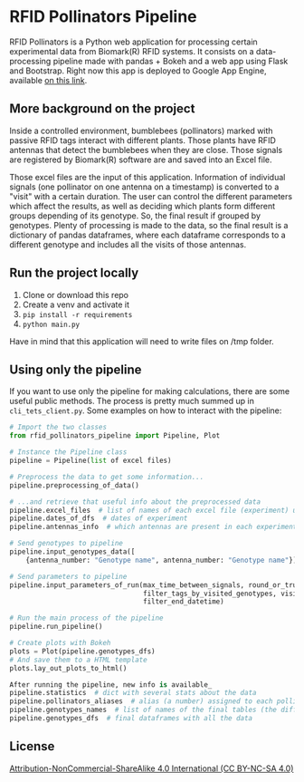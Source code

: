 # RFID Pollinators Pipeline

RFID Pollinators is a Python web application for processing certain experimental data from Biomark(R) RFID systems. It consists on a data-processing pipeline made with pandas + Bokeh and a web app using Flask and Bootstrap. Right now this app is deployed to Google App Engine, available [on this link](rfid-pollinators.appspot.com).

## More background on the project

Inside a controlled environment, bumblebees (pollinators) marked with passive RFID tags interact with different plants. Those plants have RFID antennas that detect the bumblebees when they are close. Those signals are registered by Biomark(R) software are and saved into an Excel file.

Those excel files are the input of this application. Information of individual signals (one pollinator on one antenna on a timestamp) is converted to a "visit" with a certain duration. The user can control the different parameters which affect the results, as well as deciding which plants form different groups depending of its genotype. So, the final result if grouped by genotypes. Plenty of processing is made to the data, so the final result is a dictionary of pandas dataframes, where each dataframe corresponds to a different genotype and includes all the visits of those antennas.

## Run the project locally

1. Clone or download this repo
2. Create a venv and activate it
3. `pip install -r requirements`
4. `python main.py`

Have in mind that this application will need to write files on /tmp folder.

## Using only the pipeline

If you want to use only the pipeline for making calculations, there are some useful public methods. The process is pretty much summed up in `cli_tets_client.py`. Some examples on how to interact with the pipeline:

```python
# Import the two classes
from rfid_pollinators_pipeline import Pipeline, Plot

# Instance the Pipeline class
pipeline = Pipeline(list of excel files)

# Preprocess the data to get some information...
pipeline.preprocessing_of_data()

# ...and retrieve that useful info about the preprocessed data
pipeline.excel_files  # list of names of each excel file (experiment) uploaded
pipeline.dates_of_dfs  # dates of experiment
pipeline.antennas_info  # which antennas are present in each experiment

# Send genotypes to pipeline
pipeline.input_genotypes_data([
    {antenna_number: "Genotype name", antenna_number: "Genotype name"}])

# Send parameters to pipeline
pipeline.input_parameters_of_run(max_time_between_signals, round_or_truncate, pollinators_to_remove,
                                 filter_tags_by_visited_genotypes, visited_genotypes_required, filter_start_datetime,
                                 filter_end_datetime)

# Run the main process of the pipeline
pipeline.run_pipeline()

# Create plots with Bokeh
plots = Plot(pipeline.genotypes_dfs)
# And save them to a HTML template
plots.lay_out_plots_to_html()

After running the pipeline, new info is available_
pipeline.statistics  # dict with several stats about the data
pipeline.pollinators_aliases  # alias (a number) assigned to each pollinator
pipeline.genotypes_names  # list of names of the final tables (the different genotypes)
pipeline.genotypes_dfs  # final dataframes with all the data
```

## License
[Attribution-NonCommercial-ShareAlike 4.0 International (CC BY-NC-SA 4.0)](https://creativecommons.org/licenses/by-nc-sa/4.0/)
